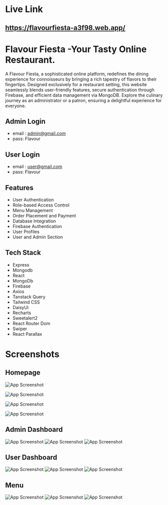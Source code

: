 # Live Link
## https://flavourfiesta-a3f98.web.app/

# Flavour Fiesta -Your Tasty Online Restaurant.

A Flavour Fiesta, a sophisticated online platform, redefines the dining experience for connoisseurs by bringing a rich tapestry of flavors to their fingertips. Designed exclusively for a restaurant setting, this website seamlessly blends user-friendly features, secure authentication through Firebase, and efficient data management via MongoDB. Explore the culinary journey as an administrator or a patron, ensuring a delightful experience for everyone.

## Admin Login 

- email : admin@gmail.com
- pass: Flavour

## User Login 
- email : user@gmail.com
- pass: Flavour
## Features

- User Authentication
- Role-based Access Control
- Menu Management
- Order Placement and Payment
- Database Integration
- Firebase Authentication
- User Profiles
- User and Admin Section


## Tech Stack
- Express
- Mongodb
- React
- MongoDb
- Firebase
- Axios
- Tanstack Query
- Tailwind CSS
- DaisyUi
- Recharts
- Sweetalert2
- React Router Dom
- Swiper
- React Parallax


# Screenshots
## Homepage

![App Screenshot](/assets/appimg/1.png)

![App Screenshot](/assets/appimg/2.png)

![App Screenshot](/assets/appimg/3.png)

![App Screenshot](/assets/appimg/4.png)

## Admin Dashboard

![App Screenshot](/assets/appimg/5.png)
![App Screenshot](/assets/appimg/6.png)
![App Screenshot](/assets/appimg/7.png)




## User Dashboard

![App Screenshot](/assets/appimg/8.png)
![App Screenshot](/assets/appimg/9.png)
![App Screenshot](/assets/appimg/10.png)



## Menu

![App Screenshot](/assets/appimg/11.png)
![App Screenshot](/assets/appimg/12.png)
![App Screenshot](/assets/appimg/13.png)

